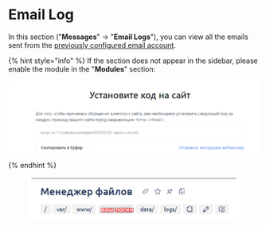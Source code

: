 # Email Log

In this section ("**Messages**" -> "**Email Logs**"), you can view all the emails sent from the [previously configured email account](https://premium.gitbook.io/rukovodstvo-polzovatelya/navigaciya/uvedomleniya/opovesheniya-po-e-mail).

{% hint style="info" %}
If the section does not appear in the sidebar, please enable the module in the "**Modules**" section:

![](<../../../.gitbook/assets/image (1074).png>)
{% endhint %}

<figure><img src="../../../.gitbook/assets/image (861).png" alt=""><figcaption></figcaption></figure>